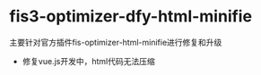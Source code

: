 # fis3-optimizer-dfy-html-minifie

主要针对官方插件fis-optimizer-html-minifie进行修复和升级

- 修复vue.js开发中，html代码无法压缩
